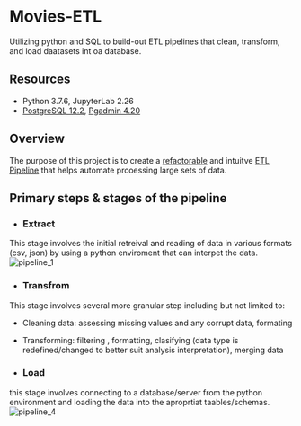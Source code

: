 # Movies-ETL
Utilizing python and SQL to build-out ETL pipelines that clean, transform, and load daatasets int oa database. 

##  Resources 
- Python 3.7.6, JupyterLab 2.26
- [PostgreSQL 12.2](https://www.postgresql.org/), [Pgadmin 4.20](https://www.pgadmin.org/) 

## Overview 
The purpose of this project is to create a [refactorable](https://en.wikipedia.org/wiki/Code_refactoring) and intuitve [ETL Pipeline](https://databricks.com/glossary/etl-pipeline#:~:text=Back%20to%20glossary%20An%20ETL,Extract%2C%20Transform%2C%20and%20Load.) that helps automate prcoessing large sets of data. 


## Primary steps & stages of the pipeline 

- ### Extract<br>
This stage involves the initial retreival and reading of data in various formats (csv, json) by using a python enviroment that can interpet the data. 
![pipeline_1]()

- ### Transfrom<br>
This stage involves several more granular step including but not limited to: 
  - Cleaning data: assessing missing values and any corrupt data, formating   
  - Transforming: filtering , formatting, clasifying (data type is redefined/changed to better suit analysis interpretation), merging data

- ### Load<br>
this stage involves connecting to a database/server from the python environment and loading the data into the aproprtiat taables/schemas. 
![pipeline_4]()



